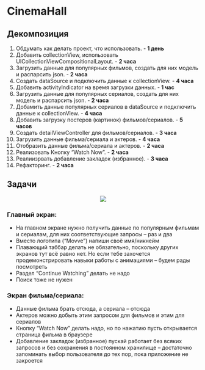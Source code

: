 # CinemaHall

## Декомпозиция

1. Обдумать как делать проект, что использовать. - **1 день**
2. Добавить collectionView, использовать UICollectionViewCompositionalLayout. - **2 часа**
3. Загрузить данные для популярных фильмов, создать для них модель и распарсить json. - **2 часа**
4. Создать dataSource и подключить данные к collectionView. - **4 часа**
5. Добавить activityIndicator на время загрузки данных. - **1 час**
6. Загрузить данные для популярных сериалов, создать для них модель и распарсить json. - **2 часа**
7. Добамить данные популярных сериалов в dataSource и подключить данные к collectionView. - **4 часа**
8. Добавить загрузку постеров (картинок) фильмов/сериалов. - **5 часов**
9. Создать detailViewController для фильмов/сериалов. - **3 часа**
10. Загрузить данные фильма/сериала и актеров. - **4 часа**
11. Отобразить данные фильма/сериала и актеров. - **2 часа**
12. Реализовать Кнопку “Watch Now”. - **2 часа**
13. Реалиизрвать добавление закладок (избранное). - **3 часа**
14. Рефакторинг. - **2 часа**

## Задачи

<p align="center">
<img src="https://cdn.dribbble.com/users/4935112/screenshots/14791304/media/7c8d3b64d082c5b8556d23864d965d99.png"> 
</p>

### Главный экран:

- На главном экране нужно получить данные по популярным фильмам и сериалам, для них соответствующие запросы – раз и два
- Вместо логотипа (“Movve”) напиши своё имя/никнейм
- Плавающий таббар делать не обязательно, поскольку других экранов тут всё равно нет. Но если тебе захочется продемонстрировать навыки работы с анимациями – будем рады посмотреть
- Раздел “Continue Watching” делать не надо
- Поиск тоже не нужен

### Экран фильма/сериала:
- Данные фильма брать отсюда, а сериала – отсюда
- Актеров можно добыть этим запросом для фильмов и этим для сериалов
- Кнопку “Watch Now” делать надо, но по нажатию пусть открывается страница фильма в браузере
- Добавление закладок (избранное) пускай работает без всяких запросов и без сохранения в постоянном хранилище – достаточно запоминать выбор пользователя до тех пор, пока приложение не закроется
